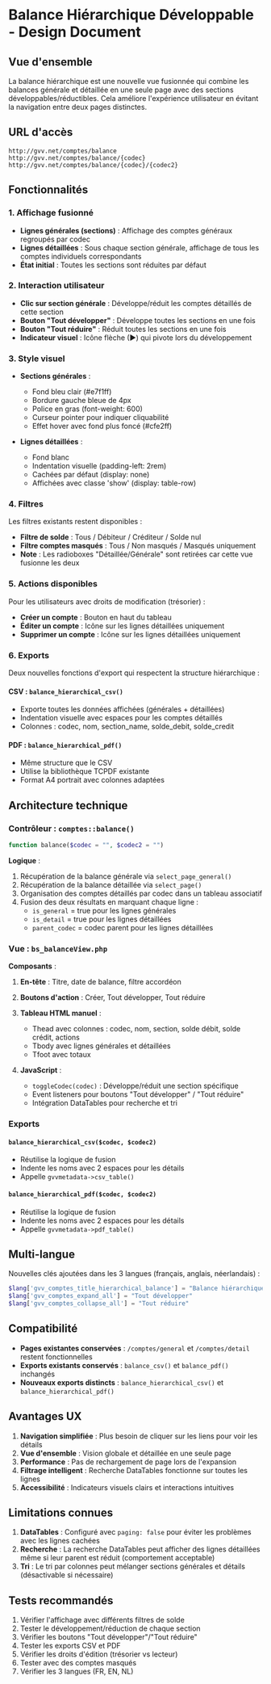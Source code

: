# Balance Hiérarchique Développable - Design Document

## Vue d'ensemble

La balance hiérarchique est une nouvelle vue fusionnée qui combine les balances générale et détaillée en une seule page avec des sections développables/réductibles. Cela améliore l'expérience utilisateur en évitant la navigation entre deux pages distinctes.

## URL d'accès

```
http://gvv.net/comptes/balance
http://gvv.net/comptes/balance/{codec}
http://gvv.net/comptes/balance/{codec}/{codec2}
```

## Fonctionnalités

### 1. Affichage fusionné
- **Lignes générales (sections)** : Affichage des comptes généraux regroupés par codec
- **Lignes détaillées** : Sous chaque section générale, affichage de tous les comptes individuels correspondants
- **État initial** : Toutes les sections sont réduites par défaut

### 2. Interaction utilisateur
- **Clic sur section générale** : Développe/réduit les comptes détaillés de cette section
- **Bouton "Tout développer"** : Développe toutes les sections en une fois
- **Bouton "Tout réduire"** : Réduit toutes les sections en une fois
- **Indicateur visuel** : Icône flèche (▶) qui pivote lors du développement

### 3. Style visuel
- **Sections générales** :
  - Fond bleu clair (#e7f1ff)
  - Bordure gauche bleue de 4px
  - Police en gras (font-weight: 600)
  - Curseur pointer pour indiquer cliquabilité
  - Effet hover avec fond plus foncé (#cfe2ff)

- **Lignes détaillées** :
  - Fond blanc
  - Indentation visuelle (padding-left: 2rem)
  - Cachées par défaut (display: none)
  - Affichées avec classe 'show' (display: table-row)

### 4. Filtres
Les filtres existants restent disponibles :
- **Filtre de solde** : Tous / Débiteur / Créditeur / Solde nul
- **Filtre comptes masqués** : Tous / Non masqués / Masqués uniquement
- **Note** : Les radioboxes "Détaillée/Générale" sont retirées car cette vue fusionne les deux

### 5. Actions disponibles
Pour les utilisateurs avec droits de modification (trésorier) :
- **Créer un compte** : Bouton en haut du tableau
- **Éditer un compte** : Icône sur les lignes détaillées uniquement
- **Supprimer un compte** : Icône sur les lignes détaillées uniquement

### 6. Exports
Deux nouvelles fonctions d'export qui respectent la structure hiérarchique :

#### CSV : `balance_hierarchical_csv()`
- Exporte toutes les données affichées (générales + détaillées)
- Indentation visuelle avec espaces pour les comptes détaillés
- Colonnes : codec, nom, section_name, solde_debit, solde_credit

#### PDF : `balance_hierarchical_pdf()`
- Même structure que le CSV
- Utilise la bibliothèque TCPDF existante
- Format A4 portrait avec colonnes adaptées

## Architecture technique

### Contrôleur : `comptes::balance()`

```php
function balance($codec = "", $codec2 = "")
```

**Logique** :
1. Récupération de la balance générale via `select_page_general()`
2. Récupération de la balance détaillée via `select_page()`
3. Organisation des comptes détaillés par codec dans un tableau associatif
4. Fusion des deux résultats en marquant chaque ligne :
   - `is_general` = true pour les lignes générales
   - `is_detail` = true pour les lignes détaillées
   - `parent_codec` = codec parent pour les lignes détaillées

### Vue : `bs_balanceView.php`

**Composants** :
1. **En-tête** : Titre, date de balance, filtre accordéon
2. **Boutons d'action** : Créer, Tout développer, Tout réduire
3. **Tableau HTML manuel** : 
   - Thead avec colonnes : codec, nom, section, solde débit, solde crédit, actions
   - Tbody avec lignes générales et détaillées
   - Tfoot avec totaux

4. **JavaScript** :
   - `toggleCodec(codec)` : Développe/réduit une section spécifique
   - Event listeners pour boutons "Tout développer" / "Tout réduire"
   - Intégration DataTables pour recherche et tri

### Exports

#### `balance_hierarchical_csv($codec, $codec2)`
- Réutilise la logique de fusion
- Indente les noms avec 2 espaces pour les détails
- Appelle `gvvmetadata->csv_table()`

#### `balance_hierarchical_pdf($codec, $codec2)`
- Réutilise la logique de fusion
- Indente les noms avec 2 espaces pour les détails
- Appelle `gvvmetadata->pdf_table()`

## Multi-langue

Nouvelles clés ajoutées dans les 3 langues (français, anglais, néerlandais) :

```php
$lang['gvv_comptes_title_hierarchical_balance'] = "Balance hiérarchique"
$lang['gvv_comptes_expand_all'] = "Tout développer"
$lang['gvv_comptes_collapse_all'] = "Tout réduire"
```

## Compatibilité

- **Pages existantes conservées** : `/comptes/general` et `/comptes/detail` restent fonctionnelles
- **Exports existants conservés** : `balance_csv()` et `balance_pdf()` inchangés
- **Nouveaux exports distincts** : `balance_hierarchical_csv()` et `balance_hierarchical_pdf()`

## Avantages UX

1. **Navigation simplifiée** : Plus besoin de cliquer sur les liens pour voir les détails
2. **Vue d'ensemble** : Vision globale et détaillée en une seule page
3. **Performance** : Pas de rechargement de page lors de l'expansion
4. **Filtrage intelligent** : Recherche DataTables fonctionne sur toutes les lignes
5. **Accessibilité** : Indicateurs visuels clairs et interactions intuitives

## Limitations connues

1. **DataTables** : Configuré avec `paging: false` pour éviter les problèmes avec les lignes cachées
2. **Recherche** : La recherche DataTables peut afficher des lignes détaillées même si leur parent est réduit (comportement acceptable)
3. **Tri** : Le tri par colonnes peut mélanger sections générales et détails (désactivable si nécessaire)

## Tests recommandés

1. Vérifier l'affichage avec différents filtres de solde
2. Tester le développement/réduction de chaque section
3. Vérifier les boutons "Tout développer"/"Tout réduire"
4. Tester les exports CSV et PDF
5. Vérifier les droits d'édition (trésorier vs lecteur)
6. Tester avec des comptes masqués
7. Vérifier les 3 langues (FR, EN, NL)
